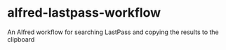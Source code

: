 # alfred-lastpass-workflow
An Alfred workflow for searching LastPass and copying the results to the clipboard
